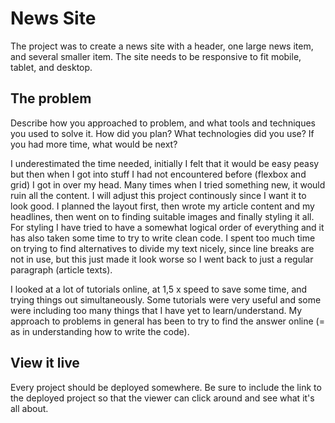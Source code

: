 # News Site

The project was to create a news site with a header, one large news item, and several smaller item. The site needs to be responsive to fit mobile, tablet, and desktop.

## The problem

Describe how you approached to problem, and what tools and techniques you used to solve it. How did you plan? What technologies did you use? If you had more time, what would be next?

I underestimated the time needed, initially I felt that it would be easy peasy but then when I got into stuff I had not encountered before (flexbox and grid) I got in over my head. Many times when I tried something new, it would ruin all the content. I will adjust this project continously since I want it to look good. 
I planned the layout first, then wrote my article content and my headlines, then went on to finding suitable images and finally styling it all. For styling I have tried to have a somewhat logical order of everything and it has also taken some time to try to write clean code. I spent too much time on trying to find alternatives to divide my text nicely, since line breaks are not in use, but this just made it look worse so I went back to just a regular paragraph (article texts).

I looked at a lot of tutorials online, at 1,5 x speed to save some time, and trying things out simultaneously. Some tutorials were very useful and some were including too many things that I have yet to learn/understand. My approach to problems in general has been to try to find the answer online (= as in understanding how to write the code). 

## View it live
Every project should be deployed somewhere. Be sure to include the link to the deployed project so that the viewer can click around and see what it's all about.
